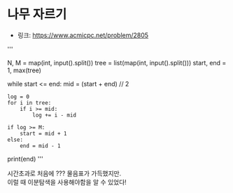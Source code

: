 # 나무 자르기

- 링크: https://www.acmicpc.net/problem/2805


'''

N, M = map(int, input().split())
tree = list(map(int, input().split()))
start, end = 1, max(tree)

while start <= end:
    mid = (start + end) // 2
    
    log = 0
    for i in tree:
        if i >= mid:
            log += i - mid
    
    if log >= M:
        start = mid + 1
    else:
        end = mid - 1
print(end)
'''

시간초과로 처음에 ??? 물음표가 가득했지만.  
이럴 때 이분탐색을 사용해야함을 알 수 있었다!
